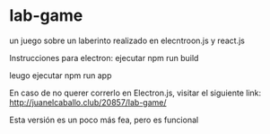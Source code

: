 # lab-game
un juego sobre un laberinto realizado en elecntroon.js y react.js

Instrucciones para electron:
ejecutar npm run build

leugo ejecutar npm run app

En caso de no querer correrlo en Electron.js, visitar el siguiente link:
http://juanelcaballo.club/20857/lab-game/

Esta versión es un poco más fea, pero es funcional
